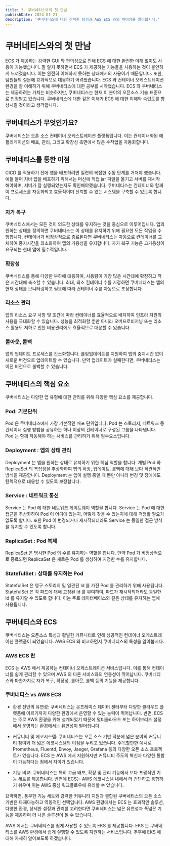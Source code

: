 ```yaml
---
title: 3. 쿠버네티스와의 첫 만남
publishDate: 2024-01-21
description: '쿠버네티스에 대한 간략한 탐험과 AWS ECS 와의 차이점을 알아봅시다.'
---
```


# 쿠버네티스와의 첫 만남

ECS 가 제공하는 강력한 GUI 와 편의성으로 인해 ECS 에 대한 완전한 이해 없이도 사용이 가능했습니다.
잘 알지 못하면서 ECS 가 제공하는 기능들을 사용하는 것이 불안하게 느껴졌습니다. 이는 완전히 이해하지 못하는 상태에서의 사용이기 때문입니다. 또한, 팀원들의 질문에 효과적으로 대응하기 어려웠습니다.
ECS 와 컨테이너 오케스트레이션 환경을 잘 이해하기 위해 쿠버네티스에 대한 공부를 시작했습니다.
ECS 와 쿠버네티스는 제공하려는 가치는 비슷하지만, 쿠버네티스는 현재 이 분야의 오픈소스 기술 표준으로 인정받고 있습니다.
쿠버네티스에 대한 깊은 이해가 ECS 에 대한 이해와 숙련도를 향상시킬 것이라고 생각합니다.

## 쿠버네티스가 무엇인가요?

쿠버네티스는 오픈 소스 컨테이너 오케스트레이션 플랫폼입니다. 이는 컨테이너화된 애플리케이션의 배포, 관리, 그리고 확장성 측면에서 많은 수작업을 자동화합니다.

## 쿠버네티스를 통한 이점

CICD 를 적용하기 전에 앱을 배포하려면 일련의 복잡한 수동 단계를 거쳐야 했습니다. 예들 들어 자바 앱을 배포하기 위해서는 머신에 직접 jar 파일을 옮기고 서버를 재시작 해야하며, 서버가 잘 실행되었는지도 확인해야했습니다.
쿠버네티스는 컨테이너와 함께 이 프로세스를 자동화되고 효율적이며 신뢰할 수 있는 시스템을 구축할 수 있도록 합니다.

### 자가 복구

쿠버네티스에서는 모든 것이 의도한 상태를 유지하는 것을 중심으로 이루어집니다.
앱의 원하는 상태를 정의하면 쿠버네티스는 이 상태를 유지하기 위해 필요한 모든 작업을 수행합니다.
컨테이너가 비정상적으로 종료된다면 쿠버네티스는 자동으로 컨테이너를 교체하여 중지시간을 최소화하여 앱의 가용성을 유지합니다.
자가 복구 기능은 고가용성이 요구되는 현대 앱에 필수적입니다.

### 확장성

쿠버네티스를 통해 다양한 부하에 대응하여, 사용량이 가장 많은 시간대에 확장하고 적은 시간대에 축소할 수 있습니다.
최대, 최소 컨테이너 수를 지정하면 쿠버네티스는 앱의 현재 상태를 모니터링하고 필요에 따라 컨테이너 수를 자동으로 조정합니다.

### 리소스 관리

앱의 리소스 요구 사항 및 조건에 따라 컨테이너를 효율적으로 배치하여 인프라 자원의 사용을 극대화할 수 있습니다.
성능을 최적화할 뿐만 아니라 오버프로비저닝 또는 리소스 활용도 저하로 인한 비용관리에도 효율적으로 대응할 수 있습니다.

### 롤아웃, 롤백

앱의 업데이트 프로세스를 간소화합니다. 롤링업데이트를 지원하여 앱의 중지시간 없이 새로운 버전으로 업데이트할 수 있습니다.
만약 업데이트가 실패한다면, 쿠버네티스는 이전 버전으로 롤백할 수 있습니다.


## 쿠버네티스의 핵심 요소

쿠버네티스는 다양한 앱 유형에 대한 관리를 위해 다양한 핵심 요소를 제공합니다.

### Pod: 기본단위

Pod 은 쿠버네티스에서 가장 기본적인 배포 단위입니다. Pod 는 스토리지, 네트워크 등 컨테이너 실행 방법을 공유하는 하나 이상의 컨테이너로 구성된 그룹을 나타냅니다.
Pod 는 함께 작동해야 하는 서비스를 관리하기 위해 필수요소입니다.

### Deployment : 앱의 상태 관리

Deployment 는 앱을 원하는 상태로 유지하기 위한 핵심 역할을 합니다.
개별 Pod 와 ReplicaSet 의 복잡성을 추상화하여 앱의 확장, 업데이트, 롤백에 대해 보다 직관적인 방식을 제공합니다.
Deployment 는 앱이 실행 중일 때 뿐만 아니라 변경 및 장애에도 탄력적으로 대응할 수 있도록 보장합니다.

### Service : 네트워크 통신

Service 는 Pod 에 대한 네트워크 게이트웨이 역할을 합니다.
Service 는 Pod 에 대한 접근을 추상화하여 Pod 이 어디에 있는지, 어떻게 찾을 수 있는지에 대해 걱정할 필요가 없도록 합니다.
또한 Pod 이 변경되거나 재시작되더라도 Service 는 동일한 접근 방식을 유지할 수 있도록 합니다.

### ReplicaSet : Pod 복제

ReplicaSet 은 명시한 Pod 의 수를 유지하는 역할을 합니다.
만약 Pod 가 비정상적으로 종료되면 ReplicaSet 은 새로운 Pod 를 생성하여 지정한 수를 유지합니다.

### StatefulSet : 상태를 유지하는 Pod

StatefulSet 은 영구 스토리지 및 일관된 Id 를 가진 Pod 를 관리하기 위해 사용됩니다.
StatefulSet 은 각 파드에 대해 고정된 Id 를 부여하여, 파드가 재시작되더라도 동일한 Id 를 유지할 수 있도록 합니다.
이는 주로 데이터베이스와 같은 상태를 유지하는 앱에 사용됩니다.


## 쿠버네티스와 ECS

쿠버네티스는 오픈소스 특성과 활발한 커뮤니티로 인해 성공적인 컨테이너 오케스트레이션 플랫폼이 되었습니다. AWS ECS 와 비교하면서 쿠버네티스의 특성을 알아봅시다.

### AWS ECS 란

ECS 는 AWS 에서 제공하는 컨테이너 오케스트레이션 서비스입니다. 이를 통해 컨테이너를 쉽게 관리할 수 있으며 AWS 의 다른 서비스와의 연동성이 뛰어납니다.
쿠버네티스와 마찬가지로 자가 복구, 확장성, 롤아웃, 롤백 등의 기능을 제공합니다.

### 쿠버네티스 vs AWS ECS

- 환경 전반의 유연성: 쿠버네티스는 온프레미스 데이터 센터부터 다양한 클라우드 플랫폼에 이르기까지 다양한 환경에서 운영할 수 있는 능력이 뛰어납니다. 반면, ECS 는 주로 AWS 환경을 위해 설계되었기 때문에 멀티클라우드 또는 하이브리드 설정에서 운영되는 환경에서는 유연성이 떨어집니다.

- 커뮤니티 및 에코시스템: 쿠버네티스는 오픈 소스 기반 덕분에 넓은 분야의 커뮤니티 참여와 더 넓은 에코시스템의 이점을 누리고 있습니다. 주목할만한 예시로 Prometheus, Fluentd, Envoy, Jaeger, Grafana 등의 다양한 오픈 소스 프로젝트가 있습니다.
ECS 는 AWS 에서 지원하지만 커뮤니티 주도의 혁신과 다양한 통합이 가능하다는 점에서 차이가 있습니다.

- 기능 비교: 쿠버네티스는 특히 고급 배포, 확장 및 관리 기능에서 보다 포괄적인 기능 세트를 제공합니다. 반면에 ECS는 AWS 에코시스템 내에서 더 간단하고 통합하기 쉬우며 이는 AWS 중심 워크플로우에 유리할 수 있습니다.

요약하면, 풍부한 기능 세트와 강력한 커뮤니티 지원과 결합된 쿠버네티스의 오픈 소스 기반은 다재다능하고 역동적인 선택입니다.
AWS 환경에서는 ECS 는 효과적인 솔루션, 다양한 환경, 상세한 설정과 관리를 고려한다면 쿠버네티스는 넓은 유연성과 폭넓은 기능을 제공하며 더 나은 솔루션이 될 수 있습니다.

AWS 에서는 쿠버네티스를 쉽게 사용할 수 있도록 EKS 를 제공합니다. EKS 는 쿠버네티스를 AWS 환경에서 쉽게 실행할 수 있도록 지원하는 서비스입니다. 추후에 EKS 에 대해 자세히 알아보도록 하겠습니다.